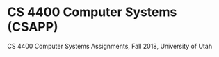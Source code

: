 # CS 4400 Computer Systems (CSAPP)

CS 4400 Computer Systems Assignments, Fall 2018, University of Utah
